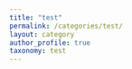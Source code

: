 ```yaml
---
title: "test"
permalink: /categories/test/
layout: category
author_profile: true
taxonomy: test
---
```


